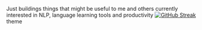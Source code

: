 Just buildings things that might be useful to me and others 
currently interested in NLP, language learning tools and productivity 
[![GitHub Streak](https://streak-stats.demolab.com/?user=KelvinJPS&theme=dark)](https://git.io/streak-stats) theme
